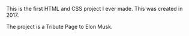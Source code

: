 This is the first HTML and CSS project I ever made. This was created in 2017.

The project is a Tribute Page to Elon Musk.
